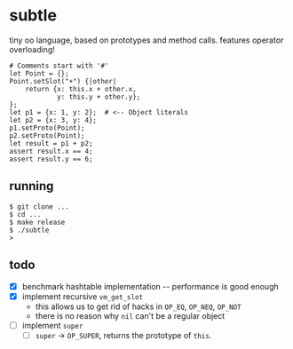# subtle

tiny oo language, based on prototypes and method calls.
features operator overloading!

    # Comments start with '#'
    let Point = {};
    Point.setSlot("+") {|other|
        return {x: this.x + other.x,
                y: this.y + other.y};
    };
    let p1 = {x: 1, y: 2};  # <-- Object literals
    let p2 = {x: 3, y: 4};
    p1.setProto(Point);
    p2.setProto(Point);
    let result = p1 + p2;
    assert result.x == 4;
    assert result.y == 6;

## running

    $ git clone ...
    $ cd ...
    $ make release
    $ ./subtle
    >

## todo

- [x] benchmark hashtable implementation -- performance is good enough
- [x] implement recursive `vm_get_slot`
  - this allows us to get rid of hacks in `OP_EQ`, `OP_NEQ`, `OP_NOT`
  - there is no reason why `nil` can't be a regular object
- [ ] implement `super`
  - [ ] `super` -> `OP_SUPER`, returns the prototype of `this`.
